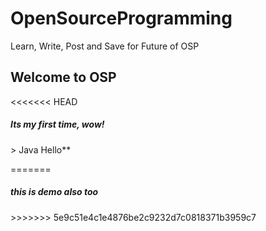 # OpenSourceProgramming
Learn, Write, Post and Save for Future of OSP
<h2>Welcome to OSP</h2>
<<<<<<< HEAD
<h5>Its my first time, wow!</h5>
> Java Hello** 

=======
<h5>this is demo also too</h5>
>>>>>>> 5e9c51e4c1e4876be2c9232d7c0818371b3959c7
